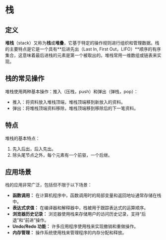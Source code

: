 # 栈

## 定义

**堆栈**（stack）又称为**栈**或**堆叠**，它基于特定的操作规则进行组织和管理数据。栈的主要特点是它是一个具有**后进先出（Last In, First Out，LIFO）**顺序的有序集合，这意味着最后进栈的元素是第一个被取出的。堆栈常用一维数组或链表来实现。

## 栈的常见操作

堆栈使用两种基本操作：推入（压栈，push）和弹出（弹栈，pop）：

- 推入：将资料放入堆栈顶端，堆栈顶端移到新放入的资料。
- 弹出：将堆栈顶端资料移除，堆栈顶端移到移除后的下一笔资料。

## 特点

堆栈的基本特点：

1. 先入后出，后入先出。
2. 除头尾节点之外，每个元素有一个前驱，一个后继。

## 应用场景

栈的应用非常广泛，包括但不限于以下场景：

- **函数调用：** 在计算机程序中，函数调用时的局部变量和返回地址通常存储在栈中。
- **表达式求值：** 在编译器和解释器中，栈被用于跟踪表达式的运算顺序。
- **浏览器历史记录：** 浏览器使用栈来存储用户的访问历史记录，支持“后退”和“前进”操作。
- **Undo/Redo 功能：** 许多应用程序使用栈来实现撤销和重做操作。
- **内存管理：** 操作系统使用栈来管理程序的内存分配和释放。